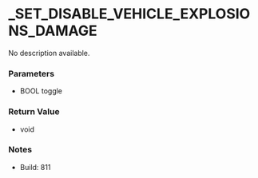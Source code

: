 # _SET_DISABLE_VEHICLE_EXPLOSIONS_DAMAGE

No description available.

### Parameters
* BOOL toggle

### Return Value
* void

### Notes
* Build: 811

